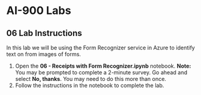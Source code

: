 # AI-900 Labs
## 06 Lab Instructions
In this lab we will be using the Form Recognizer service in Azure to identify text on from images of forms.

1.  Open the **06 - Receipts with Form Recognizer.ipynb** notebook. 
    **Note:** You may be prompted to complete a 2-minute survey. Go ahead and select **No, thanks**. You may need to do this more than once.
2.  Follow the instructions in the notebook to complete the lab.
